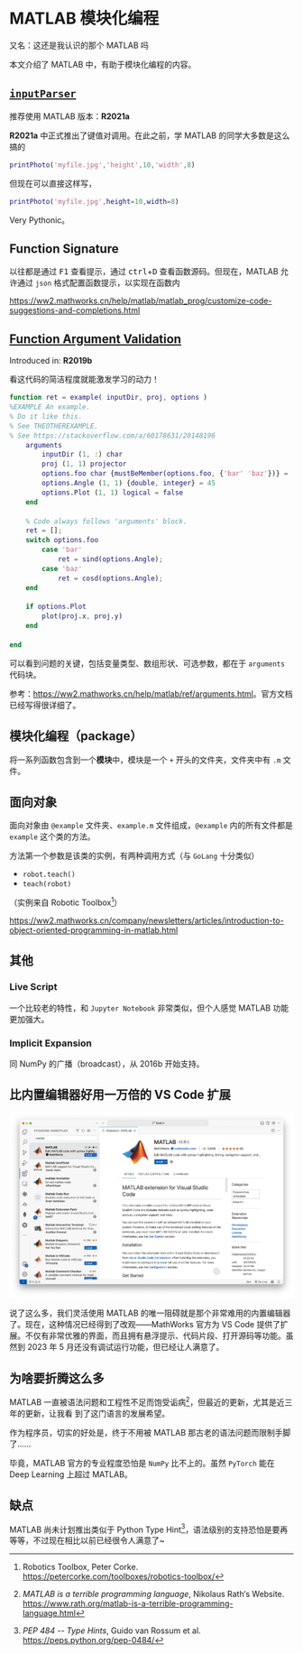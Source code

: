 # MATLAB 模块化编程

又名：这还是我认识的那个 MATLAB 吗

本文介绍了 MATLAB 中，有助于模块化编程的内容。

## [`inputParser`](https://ww2.mathworks.cn/help/matlab/ref/inputparser.html)

推荐使用 MATLAB 版本：**R2021a**

**R2021a** 中正式推出了键值对调用。在此之前，学 MATLAB 的同学大多数是这么搞的

```matlab
printPhoto('myfile.jpg','height',10,'width',8)
```

但现在可以直接这样写，

```matlab
printPhoto('myfile.jpg',height=10,width=8)
```

Very Pythonic。

## Function Signature

以往都是通过 <kbd>F1</kbd> 查看提示，通过 <kbd>ctrl</kbd>+<kbd>D</kbd> 查看函数源码。但现在，MATLAB 允许通过 `json` 格式配置函数提示，以实现在函数内

<https://ww2.mathworks.cn/help/matlab/matlab_prog/customize-code-suggestions-and-completions.html>

## [Function Argument Validation](https://ww2.mathworks.cn/help/matlab/matlab_prog/function-argument-validation-1.html)

Introduced in: **R2019b**

看这代码的简洁程度就能激发学习的动力！

```matlab
function ret = example( inputDir, proj, options )
%EXAMPLE An example.
% Do it like this.
% See THEOTHEREXAMPLE.
% See https://stackoverflow.com/a/60178631/20148196
    arguments
        inputDir (1, :) char
        proj (1, 1) projector
        options.foo char {mustBeMember(options.foo, {'bar' 'baz'})} = 'bar'
        options.Angle (1, 1) {double, integer} = 45
        options.Plot (1, 1) logical = false
    end

    % Code always follows 'arguments' block.
    ret = [];
    switch options.foo
        case 'bar'
            ret = sind(options.Angle);
        case 'baz'
            ret = cosd(options.Angle);
    end

    if options.Plot
        plot(proj.x, proj.y)
    end

end
```

可以看到问题的关键，包括变量类型、数组形状、可选参数，都在于 `arguments` 代码块。

参考：<https://ww2.mathworks.cn/help/matlab/ref/arguments.html>。官方文档已经写得很详细了。

## 模块化编程（package）

将一系列函数包含到一个**模块**中，模块是一个 `+` 开头的文件夹，文件夹中有 `.m` 文件。

## 面向对象

面向对象由 `@example` 文件夹、`example.m` 文件组成，`@example` 内的所有文件都是 `example` 这个类的方法。

方法第一个参数是该类的实例，有两种调用方式（与 `GoLang` 十分类似）

- `robot.teach()`
- `teach(robot)`

（实例来自 Robotic Toolbox[^robotics-toolbox]）

<https://ww2.mathworks.cn/company/newsletters/articles/introduction-to-object-oriented-programming-in-matlab.html>

## 其他

### Live Script

一个比较老的特性，和 `Jupyter Notebook` 非常类似，但个人感觉 MATLAB 功能更加强大。

### Implicit Expansion

同 NumPy 的广播（broadcast），从 2016b 开始支持。

## 比内置编辑器好用一万倍的 VS Code 扩展

![matlab-vscode](./assets/MATLAB-modular-programming/matlab-vscode.jpeg)

说了这么多，我们灵活使用 MATLAB 的唯一阻碍就是那个非常难用的内置编辑器了。现在，这种情况已经得到了改观——MathWorks 官方为 VS Code 提供了扩展。不仅有非常优雅的界面，而且拥有悬浮提示、代码片段、打开源码等功能。虽然到 2023 年 5 月还没有调试运行功能，但已经让人满意了。

## 为啥要折腾这么多

MATLAB 一直被语法问题和工程性不足而饱受诟病[^terrible]，但最近的更新，尤其是近三年的更新，让我看 到了这门语言的发展希望。

作为程序员，切实的好处是，终于不用被 MATLAB 那古老的语法问题而限制手脚了……

毕竟，MATLAB 官方的专业程度恐怕是 `NumPy` 比不上的。虽然 `PyTorch` 能在 Deep Learning 上超过 MATLAB。

## 缺点

MATLAB 尚未计划推出类似于 Python Type Hint[^pep484]，语法级别的支持恐怕是要再等等，不过现在相比以前已经很令人满意了~

[^robotics-toolbox]: Robotics Toolbox, Peter Corke. <https://petercorke.com/toolboxes/robotics-toolbox/>
[^terrible]: _MATLAB is a terrible programming language_, Nikolaus Rath‘s Website. <https://www.rath.org/matlab-is-a-terrible-programming-language.html>
[^pep484]: _PEP 484 -- Type Hints_, Guido van Rossum et al. <https://peps.python.org/pep-0484/>
